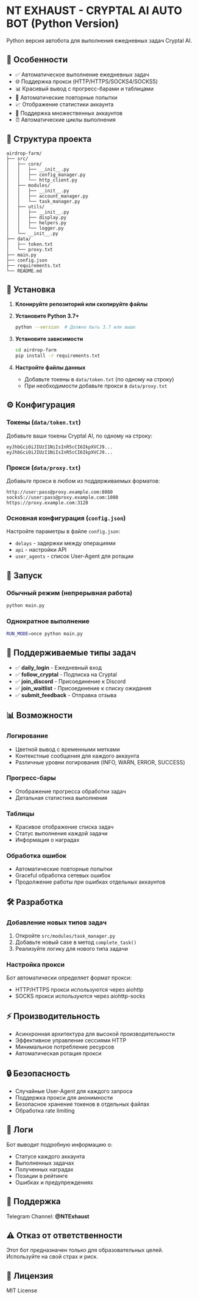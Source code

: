 # NT EXHAUST - CRYPTAL AI AUTO BOT (Python Version)

Python версия автобота для выполнения ежедневных задач Cryptal AI.

## 🚀 Особенности

- ✅ Автоматическое выполнение ежедневных задач
- 🌐 Поддержка прокси (HTTP/HTTPS/SOCKS4/SOCKS5)
- 📊 Красивый вывод с прогресс-барами и таблицами
- 🔄 Автоматические повторные попытки
- 📈 Отображение статистики аккаунта
- 🎯 Поддержка множественных аккаунтов
- ⏰ Автоматические циклы выполнения

## 📁 Структура проекта

```
airdrop-farm/
├── src/
│   ├── core/
│   │   ├── __init__.py
│   │   ├── config_manager.py
│   │   └── http_client.py
│   ├── modules/
│   │   ├── __init__.py
│   │   ├── account_manager.py
│   │   └── task_manager.py
│   ├── utils/
│   │   ├── __init__.py
│   │   ├── display.py
│   │   ├── helpers.py
│   │   └── logger.py
│   └── __init__.py
├── data/
│   ├── token.txt
│   └── proxy.txt
├── main.py
├── config.json
├── requirements.txt
└── README.md
```

## 🔧 Установка

1. **Клонируйте репозиторий или скопируйте файлы**

2. **Установите Python 3.7+**
   ```bash
   python --version  # Должно быть 3.7 или выше
   ```

3. **Установите зависимости**
   ```bash
   cd airdrop-farm
   pip install -r requirements.txt
   ```

4. **Настройте файлы данных**
   - Добавьте токены в `data/token.txt` (по одному на строку)
   - При необходимости добавьте прокси в `data/proxy.txt`

## ⚙️ Конфигурация

### Токены (`data/token.txt`)
Добавьте ваши токены Cryptal AI, по одному на строку:
```
eyJhbGciOiJIUzI1NiIsInR5cCI6IkpXVCJ9...
eyJhbGciOiJIUzI1NiIsInR5cCI6IkpXVCJ9...
```

### Прокси (`data/proxy.txt`)
Добавьте прокси в любом из поддерживаемых форматов:
```
http://user:pass@proxy.example.com:8080
socks5://user:pass@proxy.example.com:1080
https://proxy.example.com:3128
```

### Основная конфигурация (`config.json`)
Настройте параметры в файле `config.json`:
- `delays` - задержки между операциями
- `api` - настройки API
- `user_agents` - список User-Agent для ротации

## 🚀 Запуск

### Обычный режим (непрерывная работа)
```bash
python main.py
```

### Однократное выполнение
```bash
RUN_MODE=once python main.py
```

## 🔄 Поддерживаемые типы задач

- ✅ **daily_login** - Ежедневный вход
- ✅ **follow_cryptal** - Подписка на Cryptal
- ✅ **join_discord** - Присоединение к Discord
- ✅ **join_waitlist** - Присоединение к списку ожидания
- ✅ **submit_feedback** - Отправка отзыва

## 📊 Возможности

### Логирование
- Цветной вывод с временными метками
- Контекстные сообщения для каждого аккаунта
- Различные уровни логирования (INFO, WARN, ERROR, SUCCESS)

### Прогресс-бары
- Отображение прогресса обработки задач
- Детальная статистика выполнения

### Таблицы
- Красивое отображение списка задач
- Статус выполнения каждой задачи
- Информация о наградах

### Обработка ошибок
- Автоматические повторные попытки
- Graceful обработка сетевых ошибок
- Продолжение работы при ошибках отдельных аккаунтов

## 🛠️ Разработка

### Добавление новых типов задач

1. Откройте `src/modules/task_manager.py`
2. Добавьте новый case в метод `complete_task()`
3. Реализуйте логику для нового типа задачи

### Настройка прокси

Бот автоматически определяет формат прокси:
- HTTP/HTTPS прокси используются через aiohttp
- SOCKS прокси используются через aiohttp-socks

## ⚡ Производительность

- Асинхронная архитектура для высокой производительности
- Эффективное управление сессиями HTTP
- Минимальное потребление ресурсов
- Автоматическая ротация прокси

## 🔒 Безопасность

- Случайные User-Agent для каждого запроса
- Поддержка прокси для анонимности
- Безопасное хранение токенов в отдельных файлах
- Обработка rate limiting

## 📝 Логи

Бот выводит подробную информацию о:
- Статусе каждого аккаунта
- Выполненных задачах
- Полученных наградах
- Позиции в рейтинге
- Ошибках и предупреждениях

## 🤝 Поддержка

Telegram Channel: **@NTExhaust**

## ⚠️ Отказ от ответственности

Этот бот предназначен только для образовательных целей. Используйте на свой страх и риск.

## 📄 Лицензия

MIT License